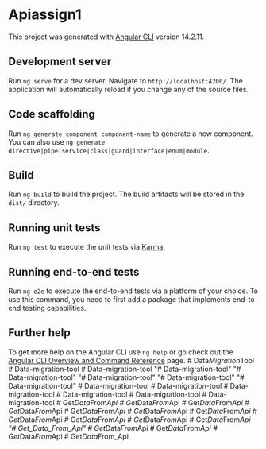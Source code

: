 # Apiassign1

This project was generated with [Angular CLI](https://github.com/angular/angular-cli) version 14.2.11.

## Development server

Run `ng serve` for a dev server. Navigate to `http://localhost:4200/`. The application will automatically reload if you change any of the source files.

## Code scaffolding

Run `ng generate component component-name` to generate a new component. You can also use `ng generate directive|pipe|service|class|guard|interface|enum|module`.

## Build

Run `ng build` to build the project. The build artifacts will be stored in the `dist/` directory.

## Running unit tests

Run `ng test` to execute the unit tests via [Karma](https://karma-runner.github.io).

## Running end-to-end tests

Run `ng e2e` to execute the end-to-end tests via a platform of your choice. To use this command, you need to first add a package that implements end-to-end testing capabilities.

## Further help

To get more help on the Angular CLI use `ng help` or go check out the [Angular CLI Overview and Command Reference](https://angular.io/cli) page.
#   D a t a _ M i g r a t i o n _ T o o l  
 #   D a t a - m i g r a t i o n - t o o l  
 #   D a t a - m i g r a t i o n - t o o l  
 "# Data-migration-tool" 
"# Data-migration-tool" 
"# Data-migration-tool" 
"# Data-migration-tool" 
"# Data-migration-tool" 
#   D a t a - m i g r a t i o n - t o o l  
 #   D a t a - m i g r a t i o n - t o o l  
 #   D a t a - m i g r a t i o n - t o o l  
 #   D a t a - m i g r a t i o n - t o o l  
 #   D a t a - m i g r a t i o n - t o o l  
 #   D a t a - m i g r a t i o n - t o o l  
 #   G e t _ D a t a _ F r o m _ A p i  
 #   G e t _ D a t a _ F r o m _ A p i  
 #   G e t _ D a t a _ F r o m _ A p i  
 #   G e t _ D a t a _ F r o m _ A p i  
 #   G e t _ D a t a _ F r o m _ A p i  
 #   G e t _ D a t a _ F r o m _ A p i  
 #   G e t _ D a t a _ F r o m _ A p i  
 #   G e t _ D a t a _ F r o m _ A p i  
 #   G e t _ D a t a _ F r o m _ A p i  
 #   G e t _ D a t a _ F r o m _ A p i  
 #   G e t _ D a t a _ F r o m _ A p i  
 "# Get_Data_From_Api" 
#   G e t _ D a t a _ F r o m _ A p i  
 #   G e t _ D a t a _ F r o m _ A p i  
 #   G e t _ D a t a _ F r o m _ A p i  
 #   G e t _ D a t a _ F r o m _ A p i  
 